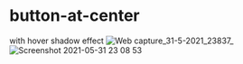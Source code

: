 # button-at-center
with hover shadow effect 
![Web capture_31-5-2021_23837_](https://user-images.githubusercontent.com/74392722/123675471-63566b00-d860-11eb-931d-1acdfb760a19.jpeg)
![Screenshot 2021-05-31 23 08 53](https://user-images.githubusercontent.com/74392722/123675590-87b24780-d860-11eb-9772-fa6ceb89ef69.png)
